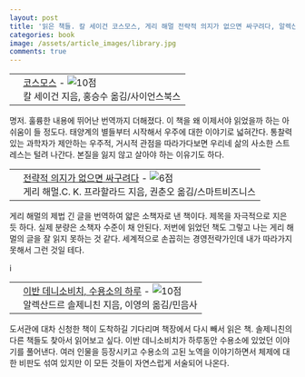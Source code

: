 ```yaml
---
layout: post
title: '읽은 책들. 칼 세이건 코스모스, 게리 해멀 전략적 의지가 없으면 싸구려다, 알렉산드르 솔제니친 이반데니소비치 수용소의 하루'
categories: book
image: /assets/article_images/library.jpg
comments: true
---
```


<div class="ttbReview"><table><tbody><tr><td><a href="https://www.aladin.co.kr/shop/wproduct.aspx?ItemId=870950&amp;ttbkey=ttbgsong791557003&amp;COPYPaper=1" target="_blank"><img src="https://image.aladin.co.kr/product/87/9/cover/8983711892_2.jpg" alt="" border="0"/></a></td><td align="left"  style="vertical-align:top;"><a href="https://www.aladin.co.kr/shop/wproduct.aspx?ItemId=870950&amp;ttbkey=ttbgsong791557003&amp;COPYPaper=1" target="_blank" class="aladdin_title">코스모스</a> - <img src="//image.aladin.co.kr/img/common/star_s10.gif" border="0" alt="10점" /><br/>칼 세이건 지음, 홍승수 옮김/사이언스북스</td></tr></tbody></table></div>

명저. 훌륭한 내용에 뛰어난 번역까지 더해졌다. 이 책을 왜 이제서야 읽었을까 하는 아쉬움이 들 정도다. 태양계의 별들부터 시작해서 우주에 대한 이야기로 넓혀간다. 통찰력있는 과학자가 제안하는 우주적, 거시적 관점을 따라가다보면 우리네 삶의 사소한 스트레스는 털려 나간다. 본질을 잃지 않고 살아야 하는 이유기도 하다.

<div class="ttbReview"><table><tbody><tr><td><a href="https://www.aladin.co.kr/shop/wproduct.aspx?ItemId=83878417&amp;ttbkey=ttbgsong791557003&amp;COPYPaper=1" target="_blank"><img src="https://image.aladin.co.kr/product/8387/84/cover/k402535767_1.jpg" alt="" border="0"/></a></td><td align="left"  style="vertical-align:top;"><a href="https://www.aladin.co.kr/shop/wproduct.aspx?ItemId=83878417&amp;ttbkey=ttbgsong791557003&amp;COPYPaper=1" target="_blank" class="aladdin_title">전략적 의지가 없으면 싸구려다</a> - <img src="//image.aladin.co.kr/img/common/star_s6.gif" border="0" alt="6점" /><br/>게리 해멀.C. K. 프라할라드 지음, 권춘오 옮김/스마트비즈니스</td></tr></tbody></table></div>

게리 해멀의 제법 긴 글을 번역하여 얇은 소책자로 낸 책이다. 제목을 자극적으로 지은 듯 하다. 실제 분량은 소책자 수준이 채 안된다. 저번에 읽었던 책도 그렇고 나는 게리 해멀의 글을 잘 읽지 못하는 것 같다. 세계적으로 손꼽히는 경영전략가인데 내가 따라가지 못해서 그런 것일 테다.

i<div class="ttbReview"><table><tbody><tr><td><a href="https://www.aladin.co.kr/shop/wproduct.aspx?ItemId=116783&amp;ttbkey=ttbgsong791557003&amp;COPYPaper=1" target="_blank"><img src="https://image.aladin.co.kr/product/11/67/cover/8937460130_3.jpg" alt="" border="0"/></a></td><td align="left"  style="vertical-align:top;"><a href="https://www.aladin.co.kr/shop/wproduct.aspx?ItemId=116783&amp;ttbkey=ttbgsong791557003&amp;COPYPaper=1" target="_blank" class="aladdin_title">이반 데니소비치, 수용소의 하루</a> - <img src="//image.aladin.co.kr/img/common/star_s10.gif" border="0" alt="10점" /><br/>알렉산드르 솔제니친 지음, 이영의 옮김/민음사</td></tr></tbody></table></div>

도서관에 대차 신청한 책이 도착하길 기다리며 책장에서 다시 빼서 읽은 책. 솔제니친의 다른 책들도 찾아서 읽어보고 싶다. 이반 데니소비치가 하루동안 수용소에 있었던 이야기를 풀어낸다. 여러 인물을 등장시키고 수용소의 고된 노역을 이야기하면서 체제에 대한 비판도 섞여 있지만 이 모든 것들이 자연스럽게 서술되어 나온다.
